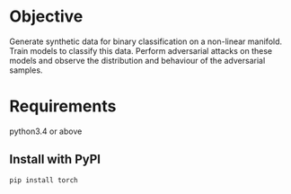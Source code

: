 # Objective

Generate synthetic data for binary classification on a non-linear manifold. Train models to classify this data. Perform adversarial attacks on these models and observe the distribution and behaviour of the adversarial samples.

# Requirements

python3.4 or above

## Install with PyPI

`pip install torch`
